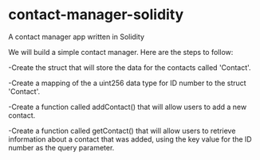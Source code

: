# contact-manager-solidity
A contact manager app written in Solidity

We will build a simple contact manager. Here are the steps to follow:

-Create the struct that will store the data for the contacts called 'Contact'.

-Create a mapping of the a uint256 data type for ID number to the struct 'Contact'.

-Create a function called addContact() that will allow users to add a new contact.

-Create a function called getContact() that will allow users to retrieve information about a contact that was added, using the key value for the ID number as the query parameter.
